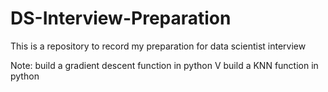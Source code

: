 # DS-Interview-Preparation

This is a repository to record my preparation for data scientist interview

Note: build a gradient descent function in python V
      build a KNN function in python
